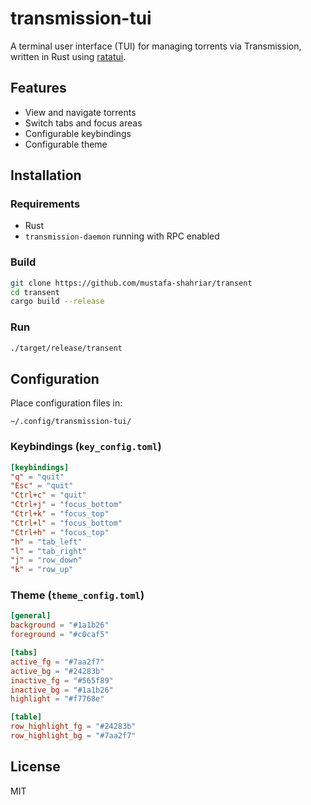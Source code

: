 # transmission-tui

A terminal user interface (TUI) for managing torrents via Transmission, written in Rust using [ratatui](https://github.com/ratatui-org/ratatui).

## Features

- View and navigate torrents
- Switch tabs and focus areas
- Configurable keybindings
- Configurable theme

## Installation

### Requirements

- Rust
- `transmission-daemon` running with RPC enabled

### Build

```sh
git clone https://github.com/mustafa-shahriar/transent
cd transent
cargo build --release
````

### Run

```sh
./target/release/transent
```

## Configuration

Place configuration files in:

```
~/.config/transmission-tui/
```

### Keybindings (`key_config.toml`)

```toml
[keybindings]
"q" = "quit"
"Esc" = "quit"
"Ctrl+c" = "quit"
"Ctrl+j" = "focus_bottom"
"Ctrl+k" = "focus_top"
"Ctrl+l" = "focus_bottom"
"Ctrl+h" = "focus_top"
"h" = "tab_left"
"l" = "tab_right"
"j" = "row_down"
"k" = "row_up"
```

### Theme (`theme_config.toml`)

```toml
[general]
background = "#1a1b26"
foreground = "#c0caf5"

[tabs]
active_fg = "#7aa2f7"
active_bg = "#24283b"
inactive_fg = "#565f89"
inactive_bg = "#1a1b26"
highlight = "#f7768e"

[table]
row_highlight_fg = "#24283b"
row_highlight_bg = "#7aa2f7"
```

## License

MIT
